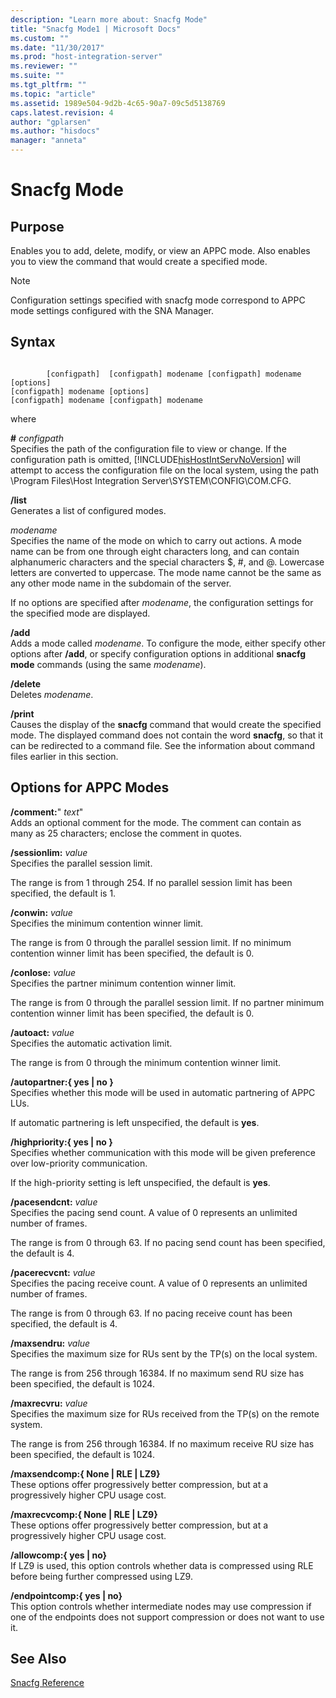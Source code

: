 ```yaml
---
description: "Learn more about: Snacfg Mode"
title: "Snacfg Mode1 | Microsoft Docs"
ms.custom: ""
ms.date: "11/30/2017"
ms.prod: "host-integration-server"
ms.reviewer: ""
ms.suite: ""
ms.tgt_pltfrm: ""
ms.topic: "article"
ms.assetid: 1989e504-9d2b-4c65-90a7-09c5d5138769
caps.latest.revision: 4
author: "gplarsen"
ms.author: "hisdocs"
manager: "anneta"
---
```

# Snacfg Mode
## Purpose  
 Enables you to add, delete, modify, or view an APPC mode. Also enables you to view the command that would create a specified mode.  
  
> [!NOTE]
>  Configuration settings specified with snacfg mode correspond to APPC mode settings configured with the SNA Manager.  
  
## Syntax  
  
```  
  
        [configpath]  [configpath] modename [configpath] modename [options]  
[configpath] modename [options]  
[configpath] modename [configpath] modename  
```  
  
 where  
  
 **#** *configpath*  
 Specifies the path of the configuration file to view or change. If the configuration path is omitted, [!INCLUDE[hisHostIntServNoVersion](../includes/hishostintservnoversion-md.md)] will attempt to access the configuration file on the local system, using the path \Program Files\Host Integration Server\SYSTEM\CONFIG\COM.CFG.  
  
 **/list**  
 Generates a list of configured modes.  
  
 *modename*  
 Specifies the name of the mode on which to carry out actions. A mode name can be from one through eight characters long, and can contain alphanumeric characters and the special characters $, #, and @. Lowercase letters are converted to uppercase. The mode name cannot be the same as any other mode name in the subdomain of the server.  
  
 If no options are specified after *modename*, the configuration settings for the specified mode are displayed.  
  
 **/add**  
 Adds a mode called *modename*. To configure the mode, either specify other options after **/add**, or specify configuration options in additional **snacfg mode** commands (using the same *modename*).  
  
 **/delete**  
 Deletes *modename*.  
  
 **/print**  
 Causes the display of the **snacfg** command that would create the specified mode. The displayed command does not contain the word **snacfg**, so that it can be redirected to a command file. See the information about command files earlier in this section.  
  
## Options for APPC Modes  
 **/comment:**" *text*"  
 Adds an optional comment for the mode. The comment can contain as many as 25 characters; enclose the comment in quotes.  
  
 **/sessionlim:** *value*  
 Specifies the parallel session limit.  
  
 The range is from 1 through 254. If no parallel session limit has been specified, the default is 1.  
  
 **/conwin:** *value*  
 Specifies the minimum contention winner limit.  
  
 The range is from 0 through the parallel session limit. If no minimum contention winner limit has been specified, the default is 0.  
  
 **/conlose:** *value*  
 Specifies the partner minimum contention winner limit.  
  
 The range is from 0 through the parallel session limit. If no partner minimum contention winner limit has been specified, the default is 0.  
  
 **/autoact:** *value*  
 Specifies the automatic activation limit.  
  
 The range is from 0 through the minimum contention winner limit.  
  
 **/autopartner:{ yes &#124; no }**  
 Specifies whether this mode will be used in automatic partnering of APPC LUs.  
  
 If automatic partnering is left unspecified, the default is **yes**.  
  
 **/highpriority:{ yes &#124; no }**  
 Specifies whether communication with this mode will be given preference over low-priority communication.  
  
 If the high-priority setting is left unspecified, the default is **yes**.  
  
 **/pacesendcnt:** *value*  
 Specifies the pacing send count. A value of 0 represents an unlimited number of frames.  
  
 The range is from 0 through 63. If no pacing send count has been specified, the default is 4.  
  
 **/pacerecvcnt:** *value*  
 Specifies the pacing receive count. A value of 0 represents an unlimited number of frames.  
  
 The range is from 0 through 63. If no pacing receive count has been specified, the default is 4.  
  
 **/maxsendru:** *value*  
 Specifies the maximum size for RUs sent by the TP(s) on the local system.  
  
 The range is from 256 through 16384. If no maximum send RU size has been specified, the default is 1024.  
  
 **/maxrecvru:** *value*  
 Specifies the maximum size for RUs received from the TP(s) on the remote system.  
  
 The range is from 256 through 16384. If no maximum receive RU size has been specified, the default is 1024.  
  
 **/maxsendcomp:{ None &#124; RLE &#124; LZ9}**  
 These options offer progressively better compression, but at a progressively higher CPU usage cost.  
  
 **/maxrecvcomp:{ None &#124; RLE &#124; LZ9}**  
 These options offer progressively better compression, but at a progressively higher CPU usage cost.  
  
 **/allowcomp:{ yes &#124; no}**  
 If LZ9 is used, this option controls whether data is compressed using RLE before being further compressed using LZ9.  
  
 **/endpointcomp:{ yes &#124; no}**  
 This option controls whether intermediate nodes may use compression if one of the endpoints does not support compression or does not want to use it.  
  
## See Also  
 [Snacfg Reference](../core/snacfg-reference2.md)
